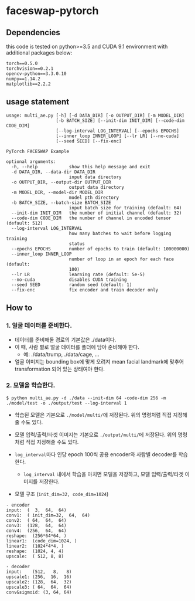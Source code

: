 # faceswap-pytorch

## Dependencies
this code is tested on python>=3.5 and CUDA 9.1 environment with additional packages below:
```
torch==0.5.0
torchvision==0.2.1
opencv-python==3.3.0.10
numpy==1.14.2
matplotlib==2.2.2
```

## usage statement

```
usage: multi_ae.py [-h] [-d DATA_DIR] [-o OUTPUT_DIR] [-m MODEL_DIR]
                   [-b BATCH_SIZE] [--init-dim INIT_DIM] [--code-dim CODE_DIM]
                   [--log-interval LOG_INTERVAL] [--epochs EPOCHS]
                   [--inner_loop INNER_LOOP] [--lr LR] [--no-cuda]
                   [--seed SEED] [--fix-enc]

PyTorch FACESWAP Example

optional arguments:
  -h, --help            show this help message and exit
  -d DATA_DIR, --data-dir DATA_DIR
                        input data directory
  -o OUTPUT_DIR, --output-dir OUTPUT_DIR
                        output data directory
  -m MODEL_DIR, --model-dir MODEL_DIR
                        model pth directory
  -b BATCH_SIZE, --batch-size BATCH_SIZE
                        input batch size for training (default: 64)
  --init-dim INIT_DIM   the number of initial channel (default: 32)
  --code-dim CODE_DIM   the number of channel in encoded tensor (default: 512)
  --log-interval LOG_INTERVAL
                        how many batches to wait before logging training
                        status
  --epochs EPOCHS       number of epochs to train (default: 100000000)
  --inner_loop INNER_LOOP
                        number of loop in an epoch for each face (default:
                        100)
  --lr LR               learning rate (default: 5e-5)
  --no-cuda             disables CUDA training
  --seed SEED           random seed (default: 1)
  --fix-enc             fix encoder and train decoder only
```

## How to

### 1. 얼굴 데이터를 준비한다.

- 데이터를 준비해둘 경로의 기본값은 ./data이다.
- 이 때, 사람 별로 얼굴 데이터를 폴더에 담아 준비해야 한다.
    - 예: ./data/trump, ./data/cage, ...
- 얼굴 이미지는 bounding box에 맞게 오려져 mean facial landmark에 맞추어 transformation 되어 있는 상태여야 한다.

### 2. 모델을 학습한다.

```
$ python multi_ae.py -d ./data --init-dim 64 -code-dim 256 -m ./model/test -o ./output/test --log-interval 1
```

- 학습된 모델은 기본으로 `./model/multi/`에 저장된다. 위의 명령처럼 직접 지정해줄 수도 있다.
- 모델 입력/출력/타겟 이미지는 기본으로 `./output/multi/`에 저장된다. 위의 명령처럼 직접 지정해줄 수도 있다.
- `log_interval`마다 인당 epoch 100씩 공용 encoder와 사람별 decoder를 학습한다.
    - `log_interval` 내에서 학습을 마치면 모델을 저장하고, 모델 입력/출력/타겟 이미지를 저장한다.
    
- 모델 구조 (`init_dim=32, code_dim=1024`)
```
- encoder
input:  (  3,  64,  64)
conv1:  ( init_dim=32,  64,  64)
conv2:  ( 64,  64,  64)
conv3:  (128,  64,  64)
conv4:  (256,  64,  64)
reshape:  (256*64*64, )
linear1:  (code_dim=1024, )
linear2:  (1024*4*4, )
reshape:  (1024, 4, 4)
upscale:  ( 512, 8, 8)

- decoder
input:    (512,   8,   8)
upscale1: (256,  16,  16)
upscale2: (128,  64,  32)
upscale3: ( 64,  64,  64)
conv&sigmoid: (3, 64, 64)
```
